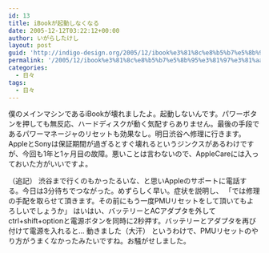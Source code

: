 ```yaml
---
id: 13
title: iBookが起動しなくなる
date: 2005-12-12T03:22:12+00:00
author: いがらしたけし
layout: post
guid: 'http://indigo-design.org/2005/12/ibook%e3%81%8c%e8%b5%b7%e5%8b%95%e3%81%97%e3%81%aa%e3%81%8f%e3%81%aa%e3%82%8b/'
permalink: '/2005/12/ibook%e3%81%8c%e8%b5%b7%e5%8b%95%e3%81%97%e3%81%aa%e3%81%8f%e3%81%aa%e3%82%8b/'
categories:
  - 日々
tags:
  - 日々
---
```

僕のメインマシンであるiBookが壊れましたよ。起動しないんです。パワーボタンを押しても無反応、ハードディスクが動く気配すらありません。最後の手段であるパワーマネージャのリセットも効果なし。明日渋谷へ修理に行きます。
AppleとSonyは保証期間が過ぎるとすぐ壊れるというジンクスがあるわけですが、今回も1年と1ヶ月目の故障。悪いことは言わないので、AppleCareには入っておいた方がいいですよ。

<!--more-->
（追記）
渋谷まで行くのもかったるいな、と思いAppleのサポートに電話する。今日は3分待ちでつながった。めずらしく早い。症状を説明し、
「では修理の手配を取らせて頂きます。その前にもう一度PMUリセットをして頂いてもよろしいでしょうか」
はいはい、バッテリーとACアダプタを外してctrl+shift+optionと電源ボタンを同時に2秒押す。バッテリーとアダプタを再び付けて電源を入れると…
動きました（大汗）
というわけで、PMUリセットのやり方がうまくなかったみたいですね。お騒がせしました。